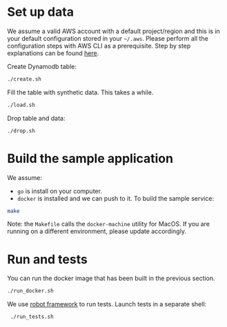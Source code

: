 # Set up data

We assume a valid AWS account with a default project/region and this is in your default configuration stored in your `~/.aws`. Please perform all the configuration steps with AWS CLI as a prerequisite. Step by step explanations can be found [here](https://docs.aws.amazon.com/cli/latest/userguide/cli-chap-configure.html). 

Create Dynamodb table:
``` sh
./create.sh
```
Fill the table with synthetic data. This takes a while.
``` sh 
./load.sh
```
Drop table and data:
``` sh
./drop.sh
```

# Build the sample application
We assume:
* `go` is install on your computer.
* `docker` is installed and we can push to it.
To build the sample service:
``` sh
make
```
Note: the `Makefile` calls the `docker-machine` utility for MacOS. If you are running on a different environment, please update accordingly. 

# Run and tests
You can run the docker image that has been built in the previous section.
``` sh
./run_docker.sh
```
We use [robot framework](https://robotframework.org/) to run tests. Launch tests in a separate shell:
``` sh
 ./run_tests.sh
```